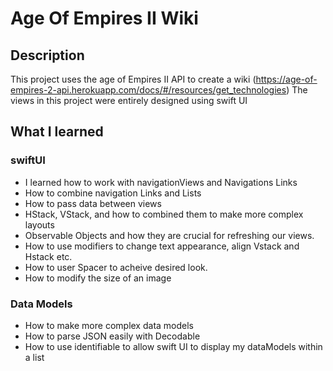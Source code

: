 # Age Of Empires II Wiki

## Description 
This project uses the age of Empires II API to create a wiki (https://age-of-empires-2-api.herokuapp.com/docs/#/resources/get_technologies)
The views in this project were entirely designed using swift UI
## What I learned 

### swiftUI
 - I learned how to work with navigationViews and Navigations Links 
 - How to combine navigation Links and Lists
 - How to pass data between views 
 - HStack, VStack, and how to combined them to make more complex layouts 
 - Observable Objects and how they are crucial for refreshing our views. 
 - How to use modifiers to change text appearance, align Vstack and Hstack etc. 
 - How to user Spacer to acheive desired look.
 - How to modify the size of an image 
 
### Data Models 
 - How to make more complex data models 
 - How to parse JSON easily with Decodable 
 - How to use identifiable to allow swift UI to display my dataModels within a list 
 
